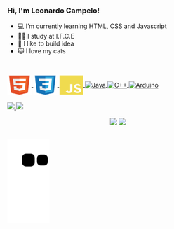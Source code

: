 ### Hi, I'm Leonardo Campelo!

- 💻 I’m currently learning HTML, CSS and Javascript
- 🧑‍🎓 I study at I.F.C.E
- 🔧 I like to build idea 
- 🐱 I love my cats

##
<div style="display: inline_block"><br>
  
  <a href="https://github.com/LeoCosta7?tab=repositories">
    <img align="center" alt="HTML" height="45" width="55" src="https://raw.githubusercontent.com/devicons/devicon/master/icons/html5/html5-original.svg">
    <img align="center" alt="CSS" height="45" width="55" src="https://raw.githubusercontent.com/devicons/devicon/master/icons/css3/css3-original.svg">
    <img align="center" alt="Js" height="45" width="55" src="https://raw.githubusercontent.com/devicons/devicon/master/icons/javascript/javascript-plain.svg">
    <img align="center" alt="Java" height="45" width="55" img src="https://cdn.jsdelivr.net/gh/devicons/devicon/icons/java/java-original.svg">
    <img align="center" alt="C++" height="45" width="55" img src="https://cdn.jsdelivr.net/gh/devicons/devicon/icons/cplusplus/cplusplus-original.svg">
    <img align="center" alt="Arduino" height="45" width="45" src="https://cdn.jsdelivr.net/gh/devicons/devicon/icons/arduino/arduino-original-wordmark.svg">
  </a>
</div><br>

<!-- Stats -->

<div>
  <a href="https://github.com/LeoCosta7?tab=repositories">
  <img height="180em" src="https://github-readme-stats.vercel.app/api?username=LeoCosta7&show_icons=true&theme=highcontrast&include_all_commits=true&count_private=true"/> 
  <img height="180em" src="https://github-readme-stats.vercel.app/api/top-langs/?username=LeoCosta7&layout=compact&langs_count=7&theme=highcontrast"/>
</div><br>
  
<!-- Badges -->
  
<div align="center">
  <a href = "lcampelocontato@gmail.com"><img src="https://img.shields.io/badge/Gmail-D14836?style=for-the-badge&logo=gmail&logoColor=white" target="_blank"></a>
  <a href="https://www.linkedin.com/in/leonardo-campelo-727596220/" target="_blank"><img src="https://img.shields.io/badge/-LinkedIn-%230077B5?style=for-the-badge&logo=linkedin&logoColor=white" target="_blank"></a> 
</div>

##  

![Snake animation](https://github.com/LeoCosta7/LeoCosta7/blob/output/github-contribution-grid-snake.svg)
